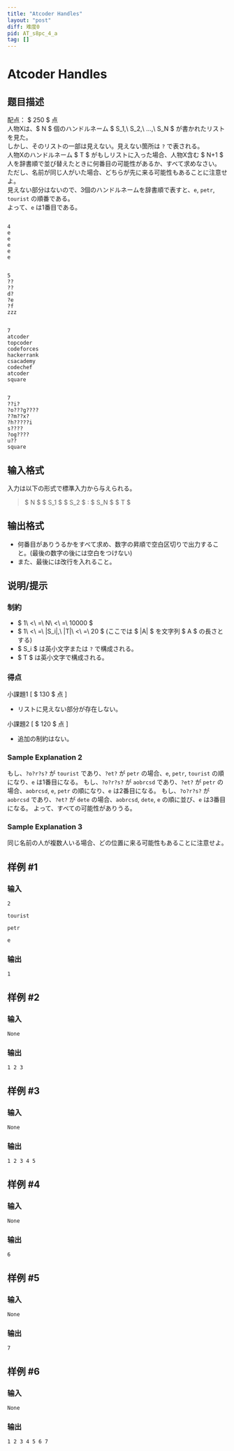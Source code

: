 ```yaml
---
title: "Atcoder Handles"
layout: "post"
diff: 难度0
pid: AT_s8pc_4_a
tag: []
---
```


# Atcoder Handles

## 题目描述

[problemUrl]: https://atcoder.jp/contests/s8pc-4/tasks/s8pc_4_a

配点： $ 250 $ 点   
 人物Xは、$ N $ 個のハンドルネーム $ S_1,\ S_2,\ ...,\ S_N $ が書かれたリストを見た。  
 しかし、そのリストの一部は見えない。見えない箇所は `?` で表される。   
 人物Xのハンドルネーム $ T $ がもしリストに入った場合、人物X含む $ N+1 $ 人を辞書順で並び替えたときに何番目の可能性があるか、すべて求めなさい。  
 ただし、名前が同じ人がいた場合、どちらが先に来る可能性もあることに注意せよ。  
 見えない部分はないので、3個のハンドルネームを辞書順で表すと、`e`, `petr`, `tourist` の順番である。  
 よって、`e` は1番目である。

```

4
e
e
e
e
e
```

 ```

5
??
??
d?
?e
?f
zzz
```

 ```

7
atcoder
topcoder
codeforces
hackerrank
csacademy
codechef
atcoder
square
```

 ```

7
??i?
?o???g????
??m??x?
?h?????i
s????
?og????
u??
square
```

## 输入格式

入力は以下の形式で標準入力から与えられる。

> $ N $ $ S_1 $ $ S_2 $ : $ S_N $ $ T $

## 输出格式

- 何番目がありうるかをすべて求め、数字の昇順で空白区切りで出力すること。(最後の数字の後には空白をつけない)
- また、最後には改行を入れること。

## 说明/提示

### 制約

- $ 1\ <\ =\ N\ <\ =\ 10000 $
- $ 1\ <\ =\ |S_i|,\ |T|\ <\ =\ 20 $ (ここでは $ |A| $ を文字列 $ A $ の長さとする)
- $ S_i $ は英小文字または `?` で構成される。
- $ T $ は英小文字で構成される。

### 得点

小課題1 \[ $ 130 $ 点 \]

- リストに見えない部分が存在しない。

小課題2 \[ $ 120 $ 点 \]

- 追加の制約はない。

### Sample Explanation 2

もし、`?o?r?s?` が `tourist` であり、`?et?` が `petr` の場合、`e`, `petr`, `tourist` の順になり、`e` は1番目になる。 もし、`?o?r?s?` が `aobrcsd` であり、`?et?` が `petr` の場合、`aobrcsd`, `e`, `petr` の順になり、`e` は2番目になる。 もし、`?o?r?s?` が `aobrcsd` であり、`?et?` が `dete` の場合、`aobrcsd`, `dete`, `e` の順に並び、`e` は3番目になる。 よって、すべての可能性がありうる。

### Sample Explanation 3

同じ名前の人が複数人いる場合、どの位置に来る可能性もあることに注意せよ。

## 样例 #1

### 输入

```
2
tourist
petr
e
```

### 输出

```
1
```

## 样例 #2

### 输入

```
None
```

### 输出

```
1 2 3
```

## 样例 #3

### 输入

```
None
```

### 输出

```
1 2 3 4 5
```

## 样例 #4

### 输入

```
None
```

### 输出

```
6
```

## 样例 #5

### 输入

```
None
```

### 输出

```
7
```

## 样例 #6

### 输入

```
None
```

### 输出

```
1 2 3 4 5 6 7
```

